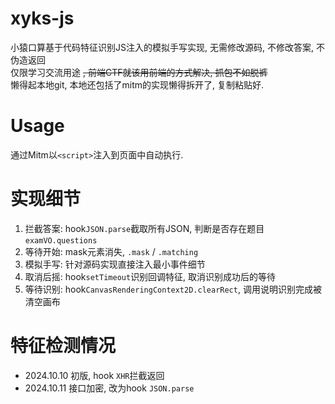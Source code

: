 # xyks-js
小猿口算基于代码特征识别JS注入的模拟手写实现, 无需修改源码, 不修改答案, 不伪造返回  
仅限学习交流用途 ~~, 前端CTF就该用前端的方式解决, 抓包不如脱裤~~  
懒得起本地git, 本地还包括了mitm的实现懒得拆开了, 复制粘贴好.

# Usage
通过Mitm以`<script>`注入到页面中自动执行.

# 实现细节
1. 拦截答案: hook`JSON.parse`截取所有JSON, 判断是否存在题目`examVO.questions`
2. 等待开始: mask元素消失, `.mask` / `.matching`
3. 模拟手写: 针对源码实现直接注入最小事件细节
4. 取消后摇: hook`setTimeout`识别回调特征, 取消识别成功后的等待
5. 等待识别: hook`CanvasRenderingContext2D.clearRect`, 调用说明识别完成被清空画布

# 特征检测情况
* 2024.10.10 初版, hook `XHR`拦截返回
* 2024.10.11 接口加密, 改为hook `JSON.parse`

